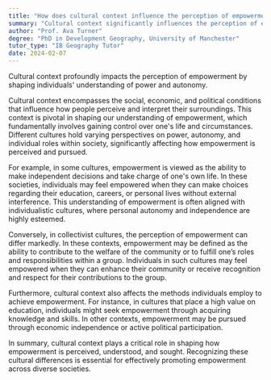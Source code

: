 ```yaml
---
title: "How does cultural context influence the perception of empowerment?"
summary: "Cultural context significantly influences the perception of empowerment by shaping individuals' understanding of power and autonomy."
author: "Prof. Ava Turner"
degree: "PhD in Development Geography, University of Manchester"
tutor_type: "IB Geography Tutor"
date: 2024-02-07
---
```


Cultural context profoundly impacts the perception of empowerment by shaping individuals' understanding of power and autonomy.

Cultural context encompasses the social, economic, and political conditions that influence how people perceive and interpret their surroundings. This context is pivotal in shaping our understanding of empowerment, which fundamentally involves gaining control over one's life and circumstances. Different cultures hold varying perspectives on power, autonomy, and individual roles within society, significantly affecting how empowerment is perceived and pursued.

For example, in some cultures, empowerment is viewed as the ability to make independent decisions and take charge of one's own life. In these societies, individuals may feel empowered when they can make choices regarding their education, careers, or personal lives without external interference. This understanding of empowerment is often aligned with individualistic cultures, where personal autonomy and independence are highly esteemed.

Conversely, in collectivist cultures, the perception of empowerment can differ markedly. In these contexts, empowerment may be defined as the ability to contribute to the welfare of the community or to fulfill one’s roles and responsibilities within a group. Individuals in such cultures may feel empowered when they can enhance their community or receive recognition and respect for their contributions to the group.

Furthermore, cultural context also affects the methods individuals employ to achieve empowerment. For instance, in cultures that place a high value on education, individuals might seek empowerment through acquiring knowledge and skills. In other contexts, empowerment may be pursued through economic independence or active political participation.

In summary, cultural context plays a critical role in shaping how empowerment is perceived, understood, and sought. Recognizing these cultural differences is essential for effectively promoting empowerment across diverse societies.
    
